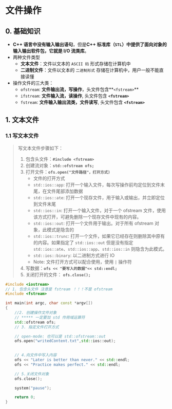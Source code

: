 # 文件操作

## 0. 基础知识

- **C++ 语言中没有输入输出语句**，但是**C++ 标准库（`STL`）中提供了面向对象的输入输出软件包，它就是 I/O 流类库**。
- 两种文件类型
    - **文本文件**：文件以文本的 `ASCII 码` 形式存储在计算机中
    - **二进制文件**：文件以文本的 `二进制形式` 存储在计算机中，用户一般不能直接读懂
- 操作文件的三大类：
    - `ofstream`: **文件输出流，写操作**，头文件包含**`<fstream>`**
    - `ifstream`: **文件输入流，读操作**, 头文件包含 **`<fstream>`**
    - `fstream`: **文件输入输出流类，文件读写**, 头文件包含 **`<fstream>`**

## 1. 文本文件

### 1.1 写文本文件

> 写文本文件步骤如下：
>
> 1. 包含头文件：**`#include <fstream>`**
> 2. 创建流对象：**`std::ofstream ofs;`**
> 3. 打开文件：**`ofs.open("文件路径"，打开方式)`**
>     - 文件的打开方式
>     - `std::ios::app`: 打开一个输入文件，每次写操作前均定位到文件末尾，在文件尾部添加数据
>     - `std::ios::ate`: 打开一个现存文件，用于输入或输出，并立即定位到文件末尾
>     - `std::ios::in`: 打开一个输入文件，对于一个 ofstream 文件，使用该方式打开，可避免删除一个现存文件中现有的内容。
>     - `std::ios::out`: 打开一个文件用于输出。对于所有 ofstream 对象，此模式是隐含的
>     - `std::ios::trunc`: 打开一个文件，如果它已经存在则删除其中原有的内容。如果指定了 `std::ios::out` 但是没有指定 `std::ios::ate`、`std::ios::app`、`std::ios::in` 则隐含为此模式。
>     - `std::ios::binary`: 以二进制方式进行 IO
>     - Note: 文件打开方式可以配合使用，使用 `|` 操作符
> 4. 写数据：**`ofs << "要写入的数据"<< std::endl;`**
> 5. 关闭打开的文件： **`ofs.close();`**

```c++
#include <iostream>
// 1. 包含头文件 注意是 fstream ！！！不是 ofstream
#include <fstream>

int main(int argc, char const *argv[])
{
    //2. 创建操作文件对象
    // ***** 一定要加 std 作用域运算符
    std::ofstream ofs;
    // 3. 指定文件打开方式

    // open-mode: 也可以是 std::ofstream::out
    ofs.open("writedContent.txt",std::ios::out);
    

    // 4.向文件中写入内容
    ofs << "Later is better than never." << std::endl;
    ofs << "Practice makes perfect." << std::endl;

    // 5.关闭文件对象
    ofs.close();

    system("pause");

    return 0;
}
```



